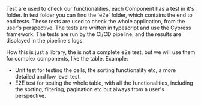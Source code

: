 Test are used to check our functionalities, each Component has a test in it's folder. In test folder you can find the 'e2e' folder, which contains the end to end tests. These tests are used to check the whole application, from the user's perspective. The tests are written in typescript and use the Cypress framework. The tests are run by the CI/CD pipeline, and the results are displayed in the pipeline's logs.

How this is just a library, the is not a complete e2e test, but we will use them for complex components, like the table.
Example:

- Unit test for testing the cells, the sorting functionality etc, a more detailed and low level test.
- E2E test for testing the whole table, with all the functionalities, including the sorting, filtering, pagination etc but always from a user's perspective.
